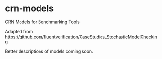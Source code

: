 # crn-models
CRN Models for Benchmarking Tools

Adapted from https://github.com/fluentverification/CaseStudies_StochasticModelChecking

Better descriptions of models coming soon.